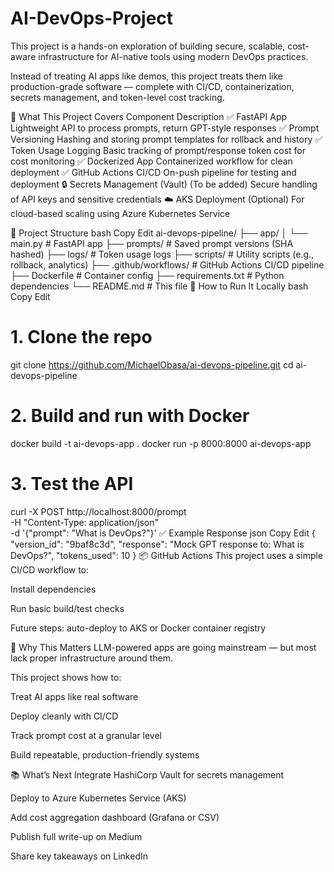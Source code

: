 # AI-DevOps-Project

This project is a hands-on exploration of building secure, scalable, cost-aware infrastructure for AI-native tools using modern DevOps practices.

Instead of treating AI apps like demos, this project treats them like production-grade software — complete with CI/CD, containerization, secrets management, and token-level cost tracking.

🔧 What This Project Covers
Component	Description
✅ FastAPI App	Lightweight API to process prompts, return GPT-style responses
✅ Prompt Versioning	Hashing and storing prompt templates for rollback and history
✅ Token Usage Logging	Basic tracking of prompt/response token cost for cost monitoring
✅ Dockerized App	Containerized workflow for clean deployment
✅ GitHub Actions CI/CD	On-push pipeline for testing and deployment
🔒 Secrets Management (Vault)	(To be added) Secure handling of API keys and sensitive credentials
☁️ AKS Deployment	(Optional) For cloud-based scaling using Azure Kubernetes Service

📁 Project Structure
bash
Copy
Edit
ai-devops-pipeline/
├── app/
│   └── main.py            # FastAPI app
├── prompts/               # Saved prompt versions (SHA hashed)
├── logs/                  # Token usage logs
├── scripts/               # Utility scripts (e.g., rollback, analytics)
├── .github/workflows/     # GitHub Actions CI/CD pipeline
├── Dockerfile             # Container config
├── requirements.txt       # Python dependencies
└── README.md              # This file
🚀 How to Run It Locally
bash
Copy
Edit
# 1. Clone the repo
git clone https://github.com/MichaelObasa/ai-devops-pipeline.git
cd ai-devops-pipeline

# 2. Build and run with Docker
docker build -t ai-devops-app .
docker run -p 8000:8000 ai-devops-app

# 3. Test the API
curl -X POST http://localhost:8000/prompt \
-H "Content-Type: application/json" \
-d '{"prompt": "What is DevOps?"}'
✅ Example Response
json
Copy
Edit
{
  "version_id": "9baf8c3d",
  "response": "Mock GPT response to: What is DevOps?",
  "tokens_used": 10
}
📦 GitHub Actions
This project uses a simple CI/CD workflow to:

Install dependencies

Run basic build/test checks

Future steps: auto-deploy to AKS or Docker container registry

🧠 Why This Matters
LLM-powered apps are going mainstream — but most lack proper infrastructure around them.

This project shows how to:

Treat AI apps like real software

Deploy cleanly with CI/CD

Track prompt cost at a granular level

Build repeatable, production-friendly systems

📚 What’s Next
 Integrate HashiCorp Vault for secrets management

 Deploy to Azure Kubernetes Service (AKS)

 Add cost aggregation dashboard (Grafana or CSV)

 Publish full write-up on Medium

 Share key takeaways on LinkedIn
